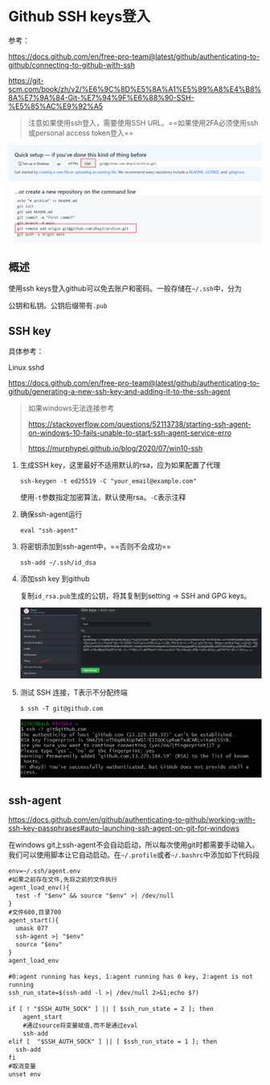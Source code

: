 # Github SSH keys登入

参考：

https://docs.github.com/en/free-pro-team@latest/github/authenticating-to-github/connecting-to-github-with-ssh

https://git-scm.com/book/zh/v2/%E6%9C%8D%E5%8A%A1%E5%99%A8%E4%B8%8A%E7%9A%84-Git-%E7%94%9F%E6%88%90-SSH-%E5%85%AC%E9%92%A5

> 注意如果使用ssh登入，需要使用SSH URL。==如果使用2FA必须使用ssh或personal access token登入==

<img src="..\..\imgs\_Git\Snipaste_2020-12-02_11-11-27.png"/>

## 概述

使用ssh keys登入github可以免去账户和密码。一般存储在`~/.ssh`中，分为

公钥和私钥。公钥后缀带有`.pub`

## SSH key

具体参考：

Linux sshd

https://docs.github.com/en/free-pro-team@latest/github/authenticating-to-github/generating-a-new-ssh-key-and-adding-it-to-the-ssh-agent

> 如果windows无法连接参考
>
> https://stackoverflow.com/questions/52113738/starting-ssh-agent-on-windows-10-fails-unable-to-start-ssh-agent-service-erro
>
> https://murphypei.github.io/blog/2020/07/win10-ssh

1. 生成SSH key，这里最好不适用默认的rsa，应为如果配置了代理

   ```
   ssh-keygen -t ed25519 -C "your_email@example.com"
   ```

   使用`-t`参数指定加密算法，默认使用rsa。`-C`表示注释

2. 确保ssh-agent运行

   ```
   eval "ssh-agent"
   ```

3. 将密钥添加到ssh-agent中，==否则不会成功==

   ```
   ssh-add ~/.ssh/id_dsa
   ```

4. 添加ssh key 到github

   复制`id_rsa.pub`生成的公钥，将其复制到setting → SSH and GPG keys。

   <img src="..\..\imgs\_Git\Snipaste_2020-09-25_09-54-21.png"/>

5. 测试 SSH 连接，T表示不分配终端

   ```
   $ ssh -T git@github.com
   ```

   <img src="..\..\imgs\_Git\Snipaste_2020-09-25_09-56-48.png"/>

## ssh-agent

https://docs.github.com/en/github/authenticating-to-github/working-with-ssh-key-passphrases#auto-launching-ssh-agent-on-git-for-windows

在windows git上ssh-agent不会自动启动，所以每次使用git时都需要手动输入。我们可以使用脚本让它自动启动。在`~/.profile`或者`~/.bashrc`中添加如下代码段

```
env=~/.ssh/agent.env
#如果之前存在文件,先将之前的文件执行
agent_load_env(){
  test -f "$env" && source "$env" >| /dev/null
}
#文件600,目录700
agent_start(){
  umask 077
  ssh-agent >| "$env"
  source "$env"
}
agent_load_env

#0:agent running has keys, 1:agent running has 0 key, 2:agent is not running
ssh_run_state=$(ssh-add -l >| /dev/null 2>&1;echo $?)

if [ ! "$SSH_AUTH_SOCK" ] || [ $ssh_run_state = 2 ]; then
    agent_start
    #通过source将变量赋值,而不是通过eval
    ssh-add
elif [  "$SSH_AUTH_SOCK" ] || [ $ssh_run_state = 1 ]; then
  ssh-add
fi
#取消变量
unset env

```








